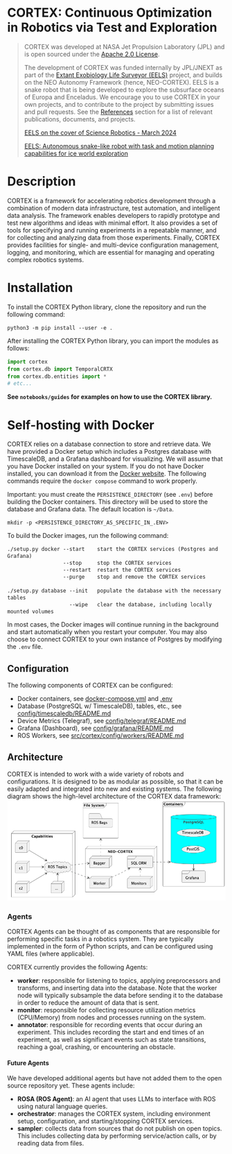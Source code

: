 # CORTEX: Continuous Optimization in Robotics via Test and Exploration

> CORTEX was developed at NASA Jet Propulsion Laboratory (JPL) and is open sourced under
> the [Apache 2.0 License](LICENSE).
>
> The development of CORTEX was funded internally by JPL/JNEXT as part of the
> [Extant Exobiology Life Surveyor (EELS)](https://www.jpl.nasa.gov/robotics-at-jpl/eels) project, and builds on the NEO
> Autonomy Framework (hence, NEO-CORTEX). EELS is a snake
> robot that is being developed to explore the subsurface oceans of Europa and Enceladus. We encourage you to use CORTEX
> in your own projects, and to contribute to the project by submitting issues and pull requests. See
> the [References](#references) section for a list of relevant publications, documents, and projects.
>
> [EELS on the cover of Science Robotics - March 2024](https://www.science.org/toc/scirobotics/9/88)
>
> [EELS: Autonomous snake-like robot with task and motion planning capabilities for ice world exploration](https://www.science.org/doi/10.1126/scirobotics.adh8332)

# Description

CORTEX is a framework for accelerating robotics development through a combination of modern data infrastructure,
test automation, and intelligent data analysis. The framework enables developers to rapidly prototype and test new
algorithms and ideas with minimal effort. It also provides a set of tools for specifying and running experiments in a
repeatable manner, and for collecting and analyzing data from those experiments. Finally, CORTEX provides facilities for
single- and multi-device configuration management, logging, and monitoring, which are essential for managing and
operating complex robotics systems.

# Installation

To install the CORTEX Python library, clone the repository and run the following command:

```shell
python3 -m pip install --user -e .
```

After installing the CORTEX Python library, you can import the modules as follows:

```python
import cortex
from cortex.db import TemporalCRTX
from cortex.db.entities import *
# etc...
```

**See `notebooks/guides` for examples on how to use the CORTEX library.**

# Self-hosting with Docker

CORTEX relies on a database connection to store and retrieve data. We have provided a Docker setup which includes a
Postgres database with TimescaleDB, and a Grafana dashboard for visualizing. We will assume that you have Docker
installed on your system. If you do not have Docker installed, you can download it from the
[Docker website](https://docs.docker.com/engine/). The following commands require the `docker compose` command
to work properly.

Important: you must create the `PERSISTENCE_DIRECTORY` (see `.env`) before building the Docker containers.
This directory will be used to store the database and Grafana data. The default location is `~/Data`.

```shell
mkdir -p <PERSISTENCE_DIRECTORY_AS_SPECIFIC_IN_.ENV>
```

To build the Docker images, run the following command:

```
./setup.py docker --start    start the CORTEX services (Postgres and Grafana)
                  --stop     stop the CORTEX services
                  --restart  restart the CORTEX services
                  --purge    stop and remove the CORTEX services
                   
./setup.py database --init   populate the database with the necessary tables
                    --wipe   clear the database, including locally mounted volumes
```

In most cases, the Docker images will continue running in the background and start automatically when you restart your
computer. You may also choose to connect CORTEX to your own instance of Postgres by modifying the `.env` file.

## Configuration

The following components of CORTEX can be configured:

- Docker containers, see [docker-compose.yml](docker-compose.yml) and [.env](.env)
- Database (PostgreSQL w/ TimescaleDB), tables, etc., see [config/timescaledb/README.md](config/timescaledb/README.md)
- Device Metrics (Telegraf), see [config/telegraf/README.md](config/telegraf/README.md)
- Grafana (Dashboard), see [config/grafana/README.md](config/grafana/README.md)
- ROS Workers, see [src/cortex/config/workers/README.md](src/cortex/config/workers/README.md)

## Architecture

CORTEX is intended to work with a wide variety of robots and configurations. It is designed to be as
modular as possible, so that it can be easily adapted and integrated into new and existing systems. The following
diagram shows the high-level architecture of the CORTEX data framework:
[![CORTEX Architecture](docs/diagrams/cortex_architecture.png)](docs/diagrams/cortex_architecture.png)

[//]: # (TODO: replace this with an updated diagram)

### Agents

CORTEX Agents can be thought of as components that are responsible for performing specific tasks in a robotics system.
They are typically implemented in the form of Python scripts, and can be configured using YAML files (where applicable).

CORTEX currently provides the following Agents:

- **worker**: responsible for listening to topics, applying preprocessors and transforms, and
  inserting data into the database. Note that the worker node will typically subsample the data before sending it to the
  database in order to reduce the amount of data that is sent.
- **monitor**: responsible for collecting resource utilization metrics (CPU/Memory) from nodes and processes running on
  the system.
- **annotator**: responsible for recording events that occur during an experiment. This includes recording the start and
  end times of an experiment, as well as significant events such as state transitions, reaching a goal, crashing, or
  encountering an obstacle.

#### Future Agents

We have developed additional agents but have not added them to the open source repository yet. These agents include:

- **ROSA (ROS Agent)**: an AI agent that uses LLMs to interface with ROS using natural language queries.
- **orchestrator**: manages the CORTEX system, including environment setup, configuration, and starting/stopping CORTEX
  services.
- **sampler**: collects data from sources that do not publish on open topics. This includes collecting data by
  performing service/action calls, or by reading data from files.
